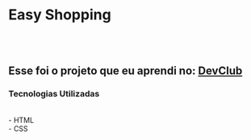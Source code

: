 <h1> Easy Shopping </h1>
<br>
<br>
<h2> Esse foi o projeto que eu aprendi no: <a href="https://rodolfomori.com.br/devclub"> DevClub </a> </h2>

<h3> Tecnologias Utilizadas </h3>
<br>
- HTML
<br>
- CSS
